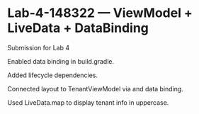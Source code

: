 # Lab-4-148322  — ViewModel + LiveData + DataBinding
Submission for Lab 4

Enabled data binding in build.gradle.

Added lifecycle dependencies.

Connected layout to TenantViewModel via <layout> and data binding.

Used LiveData.map to display tenant info in uppercase.

